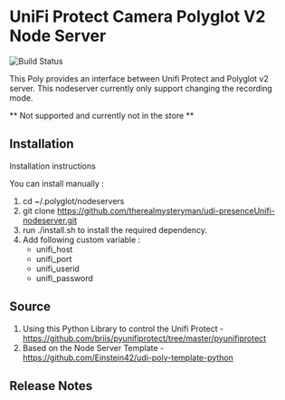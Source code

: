# UniFi Protect Camera Polyglot V2 Node Server

![Build Status](https://travis-ci.org/therealmysteryman/udi-UniFiProtect-nodeserver.svg?branch=master)

This Poly provides an interface between Unifi Protect and Polyglot v2 server. 
This nodeserver currently only support changing the recording mode. 

** Not supported and currently not in the store **

## Installation

Installation instructions

You can install manually :

1. cd ~/.polyglot/nodeservers
2. git clone https://github.com/therealmysteryman/udi-presenceUnifi-nodeserver.git
3. run ./install.sh to install the required dependency.
4. Add following custom variable :
    - unifi_host
    - unifi_port
    - unifi_userid
    - unifi_password

## Source

1. Using this Python Library to control the Unifi Protect - https://github.com/briis/pyunifiprotect/tree/master/pyunifiprotect
2. Based on the Node Server Template - https://github.com/Einstein42/udi-poly-template-python

## Release Notes
